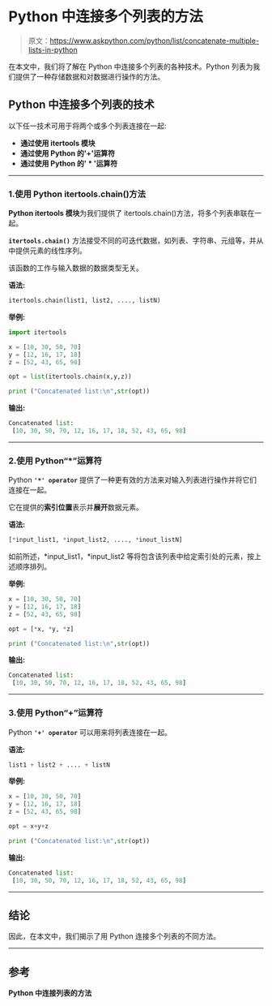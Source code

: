 # Python 中连接多个列表的方法

> 原文：<https://www.askpython.com/python/list/concatenate-multiple-lists-in-python>

在本文中，我们将了解在 Python 中连接多个列表的各种技术。Python 列表为我们提供了一种存储数据和对数据进行操作的方法。

## Python 中连接多个列表的技术

以下任一技术可用于将两个或多个列表连接在一起:

*   **通过使用 itertools 模块**
*   **通过使用 Python 的'+'运算符**
*   **通过使用 Python 的' * '运算符**

* * *

### 1.使用 Python itertools.chain()方法

**Python itertools 模块**为我们提供了 itertools.chain()方法，将多个列表串联在一起。

**`itertools.chain()`** 方法接受不同的可迭代数据，如列表、字符串、元组等，并从中提供元素的线性序列。

该函数的工作与输入数据的数据类型无关。

**语法:**

```py
itertools.chain(list1, list2, ...., listN)

```

**举例:**

```py
import itertools 

x = [10, 30, 50, 70] 
y = [12, 16, 17, 18] 
z = [52, 43, 65, 98] 

opt = list(itertools.chain(x,y,z)) 

print ("Concatenated list:\n",str(opt)) 

```

**输出:**

```py
Concatenated list:
 [10, 30, 50, 70, 12, 16, 17, 18, 52, 43, 65, 98]

```

* * *

### 2.使用 Python“*”运算符

Python **`'*' operator`** 提供了一种更有效的方法来对输入列表进行操作并将它们连接在一起。

它在提供的**索引位置**表示并**展开**数据元素。

**语法:**

```py
[*input_list1, *input_list2, ...., *inout_listN]

```

如前所述，*input_list1，*input_list2 等将包含该列表中给定索引处的元素，按上述顺序排列。

**举例:**

```py
x = [10, 30, 50, 70] 
y = [12, 16, 17, 18] 
z = [52, 43, 65, 98] 

opt = [*x, *y, *z] 

print ("Concatenated list:\n",str(opt)) 

```

**输出:**

```py
Concatenated list:
 [10, 30, 50, 70, 12, 16, 17, 18, 52, 43, 65, 98]

```

* * *

### 3.使用 Python“+”运算符

Python **`'+' operator`** 可以用来将列表连接在一起。

**语法:**

```py
list1 + list2 + .... + listN

```

**举例:**

```py
x = [10, 30, 50, 70] 
y = [12, 16, 17, 18] 
z = [52, 43, 65, 98] 

opt = x+y+z

print ("Concatenated list:\n",str(opt)) 

```

**输出:**

```py
Concatenated list:
 [10, 30, 50, 70, 12, 16, 17, 18, 52, 43, 65, 98]

```

* * *

## 结论

因此，在本文中，我们揭示了用 Python 连接多个列表的不同方法。

* * *

## 参考

**Python 中连接列表的方法**